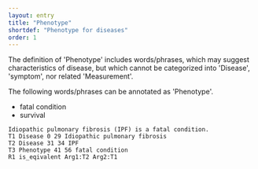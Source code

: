 ```yaml
---
layout: entry
title: "Phenotype"
shortdef: "Phenotype for diseases"
order: 1
---
```


The definition of 'Phenotype' includes words/phrases, which may suggest characteristics of disease, but which cannot be categorized into 'Disease', 'symptom', nor related 'Measurement'. 

The following words/phrases can be annotated as 'Phenotype'.

- fatal condition
- survival

~~~ ann
Idiopathic pulmonary fibrosis (IPF) is a fatal condition. 
T1 Disease 0 29 Idiopathic pulmonary fibrosis
T2 Disease 31 34 IPF
T3 Phenotype 41 56 fatal condition
R1 is_eqivalent Arg1:T2 Arg2:T1
~~~

<!-- details -->
